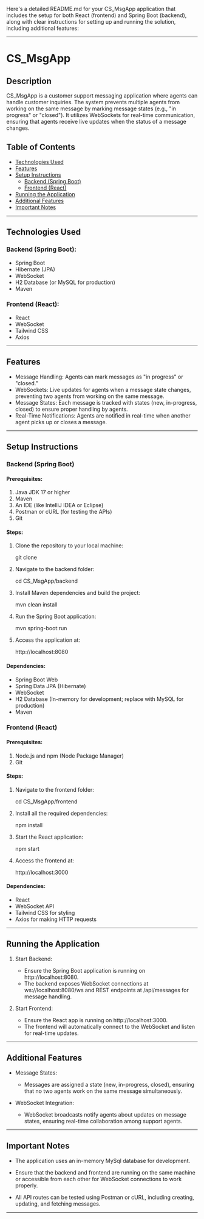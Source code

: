 
Here's a detailed README.md for your CS_MsgApp application that includes the setup for both React (frontend) and Spring Boot (backend), along with clear instructions for setting up and running the solution, including additional features:

---

# CS_MsgApp

## Description
CS_MsgApp is a customer support messaging application where agents can handle customer inquiries. The system prevents multiple agents from working on the same message by marking message states (e.g., "in progress" or "closed"). It utilizes WebSockets for real-time communication, ensuring that agents receive live updates when the status of a message changes.

## Table of Contents
- [Technologies Used](#technologies-used)
- [Features](#features)
- [Setup Instructions](#setup-instructions)
  - [Backend (Spring Boot)](#backend-spring-boot)
  - [Frontend (React)](#frontend-react)
- [Running the Application](#running-the-application)
- [Additional Features](#additional-features)
- [Important Notes](#important-notes)

---

## Technologies Used

### Backend (Spring Boot):
- Spring Boot
- Hibernate (JPA)
- WebSocket
- H2 Database (or MySQL for production)
- Maven

### Frontend (React):
- React
- WebSocket
- Tailwind CSS
- Axios

---

## Features
- Message Handling: Agents can mark messages as "in progress" or "closed."
- WebSockets: Live updates for agents when a message state changes, preventing two agents from working on the same message.
- Message States: Each message is tracked with states (new, in-progress, closed) to ensure proper handling by agents.
- Real-Time Notifications: Agents are notified in real-time when another agent picks up or closes a message.

---

## Setup Instructions

### Backend (Spring Boot)

#### Prerequisites:
1. Java JDK 17 or higher
2. Maven
3. An IDE (like IntelliJ IDEA or Eclipse)
4. Postman or cURL (for testing the APIs)
5. Git

#### Steps:
1. Clone the repository to your local machine:
  
   git clone <repo-url>
   
2. Navigate to the backend folder:
  
   cd CS_MsgApp/backend
   
3. Install Maven dependencies and build the project:
  
   mvn clean install
   
4. Run the Spring Boot application:
  
   mvn spring-boot:run
   
5. Access the application at:
  
   http://localhost:8080
   
#### Dependencies:
- Spring Boot Web
- Spring Data JPA (Hibernate)
- WebSocket
- H2 Database (In-memory for development; replace with MySQL for production)
- Maven

### Frontend (React)

#### Prerequisites:
1. Node.js and npm (Node Package Manager)
2. Git

#### Steps:
1. Navigate to the frontend folder:
  
   cd CS_MsgApp/frontend
   
2. Install all the required dependencies:
  
   npm install
   
3. Start the React application:
  
   npm start
   
4. Access the frontend at:
  
   http://localhost:3000
   
#### Dependencies:
- React
- WebSocket API
- Tailwind CSS for styling
- Axios for making HTTP requests

---

## Running the Application

1. Start Backend:
   - Ensure the Spring Boot application is running on http://localhost:8080.
   - The backend exposes WebSocket connections at ws://localhost:8080/ws and REST endpoints at /api/messages for message handling.

2. Start Frontend:
   - Ensure the React app is running on http://localhost:3000.
   - The frontend will automatically connect to the WebSocket and listen for real-time updates.

---

## Additional Features

- Message States:
  - Messages are assigned a state (new, in-progress, closed), ensuring that no two agents work on the same message simultaneously.
  
- WebSocket Integration:
  - WebSocket broadcasts notify agents about updates on message states, ensuring real-time collaboration among support agents.

  
---

## Important Notes

- The application uses an in-memory MySql database for development.  
- Ensure that the backend and frontend are running on the same machine or accessible from each other for WebSocket connections to work properly.


- All API routes can be tested using Postman or cURL, including creating, updating, and fetching messages.

---
